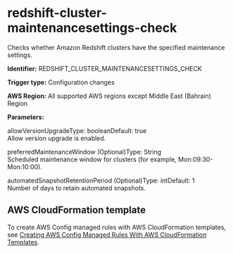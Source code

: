# redshift\-cluster\-maintenancesettings\-check<a name="redshift-cluster-maintenancesettings-check"></a>

Checks whether Amazon Redshift clusters have the specified maintenance settings\. 

**Identifier:** REDSHIFT\_CLUSTER\_MAINTENANCESETTINGS\_CHECK

**Trigger type:** Configuration changes

**AWS Region:** All supported AWS regions except Middle East \(Bahrain\) Region

**Parameters:**

allowVersionUpgradeType: booleanDefault: true  
Allow version upgrade is enabled\.

preferredMaintenanceWindow \(Optional\)Type: String  
Scheduled maintenance window for clusters \(for example, Mon:09:30\-Mon:10:00\)\.

automatedSnapshotRetentionPeriod \(Optional\)Type: intDefault: 1  
Number of days to retain automated snapshots\.

## AWS CloudFormation template<a name="w79aac11c32c17b9d453c15"></a>

To create AWS Config managed rules with AWS CloudFormation templates, see [Creating AWS Config Managed Rules With AWS CloudFormation Templates](aws-config-managed-rules-cloudformation-templates.md)\.